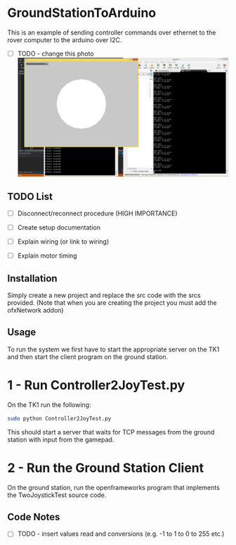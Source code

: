 # GroundStationToArduino

This is an example of sending controller commands over ethernet to the rover computer to the arduino over I2C.

- [ ] TODO - change this photo
![Demo Commands](./RunningExample.png "Demo gamepad controller input sending")

## TODO List


- [ ] Disconnect/reconnect procedure (HIGH IMPORTANCE)
- [ ] Create setup documentation
- [ ] Explain wiring (or link to wiring)
- [ ] Explain motor timing


## Installation
Simply create a new project and replace the src code with the srcs provided. (Note that when you are creating the project you must add the ofxNetwork addon)

## Usage

To run the system we first have to start the appropriate server on the TK1 and then start the client program on the ground station.

1 - Run Controller2JoyTest.py
=============================

On the TK1 run the following:

```bash
sudo python Controller2JoyTest.py
```

This should start a server that waits for TCP messages from the ground station with input from the gamepad.

2 - Run the Ground Station Client
=================================

On the ground station, run the openframeworks program that implements the TwoJoystickTest source code.

## Code Notes

- [ ] TODO - insert values read and conversions (e.g. -1 to 1 to 0 to 255 etc.)


